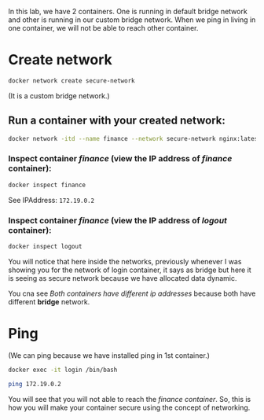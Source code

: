 In this lab, we have 2 containers. One is running in default bridge network and other is running in our custom bridge network. When we ping in living in one container, we will not be able to reach other container.

# Create network 



```bash
docker network create secure-network 
```

(It is a custom bridge network.)


## Run a container **with your created network**:


```bash
docker network -itd --name finance --network secure-network nginx:latest
```

### Inspect container *finance* (view the IP address of *finance* container):

```bash
docker inspect finance 
```

See IPAddress: `172.19.0.2`




### Inspect container *finance* (view the IP address of *logout* container):


```bash
docker inspect logout
```



You will notice that here inside the networks, previously whenever I was showing you for the network of login container, it says as bridge but here it is seeing as secure network because we have allocated data dynamic.


You cna see *Both containers have different ip addresses* because both have different **bridge** network.



# Ping

(We can ping because we have installed ping in 1st container.)

```bash
docker exec -it login /bin/bash 
```

```bash
ping 172.19.0.2
```


You will see that you will not able to reach the *finance container*. So, this is how you will make your container secure using the concept of networking.
